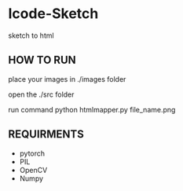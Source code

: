 # Icode-Sketch
sketch to html
## HOW TO RUN

place your images in ./images folder

open the ./src folder 

run command python htmlmapper.py file_name.png

## REQUIRMENTS 
* pytorch
* PIL
* OpenCV
* Numpy
